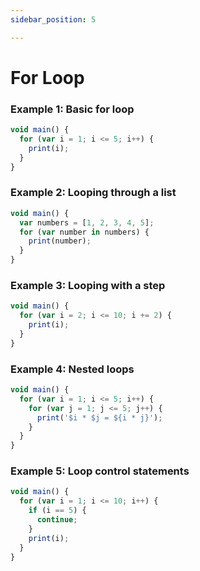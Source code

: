 ```yaml
---
sidebar_position: 5

---
```

# For Loop
### Example 1: Basic for loop
```javascript
void main() {
  for (var i = 1; i <= 5; i++) {
    print(i);
  }
}
```

### Example 2: Looping through a list
```javascript
void main() {
  var numbers = [1, 2, 3, 4, 5];
  for (var number in numbers) {
    print(number);
  }
}
```

### Example 3: Looping with a step
```javascript
void main() {
  for (var i = 2; i <= 10; i += 2) {
    print(i);
  }
}
```

### Example 4: Nested loops
```javascript
void main() {
  for (var i = 1; i <= 5; i++) {
    for (var j = 1; j <= 5; j++) {
      print('$i * $j = ${i * j}');
    }
  }
}
```

### Example 5: Loop control statements
```javascript
void main() {
  for (var i = 1; i <= 10; i++) {
    if (i == 5) {
      continue;
    }
    print(i);
  }
}
```